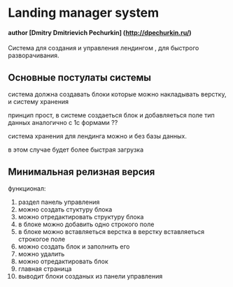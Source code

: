 # Landing manager system
#### author [Dmitry Dmitrievich Pechurkin] (http://dpechurkin.ru/) 

Система для создания и управления лендингом , для быстрого разворачивания. 

## Основные постулаты системы
система должна создавать блоки которые можно накладывать верстку, и систему хранения 

принцип прост, в системе создаеться блок и добавляеться поле тип данных аналогично с 1с формами ?? 

система хранения для лендинга можно и без базы данных. 

в этом случае будет более быстрая загрузка 

## Минимальная релизная версия

функционал:

1. раздел панель управления 
11. можно создать стуктуру блока
11. можно отредактировать структуру блока
111. в блоке можно добавить одно строкого поле 
111. в блоке можно вставляеться верстка в верстку вставляеться строкогое поле 
11. можно создать блок и заполнить его 
11. можно удалить 
11. можно отредактировать блок 
1. главная страница 
11. выводит блоки созданых из панели управления 